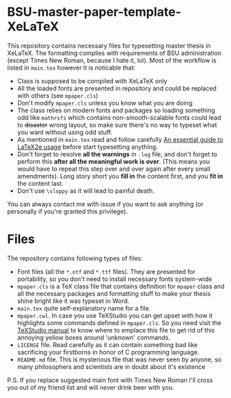 # BSU-master-paper-template-XeLaTeX
This repository contains necessary files for typesetting master thesis in XeLaTeX. The formatting complies with requirements of BSU administration (except Times New Roman, because I hate it, lol). Most of the workflow is listed in `main.tex` however it is noticable that:
- Class is supposed to be compiled with XeLaTeX only
- All the loaded fonts are presented in repository and could be replaced with others (see `mpaper.cls`)
- Don't modify `mpaper.cls` unless you know what you are doing
- The class relies on modern fonts and packages so loading something odd like `mathrsfs` which contains non-smooth-scalable fonts could lead to ~~disaster~~ wrong layout, so make sure there's no way to typeset what you want without using odd stuff.
- As mentioned in `main.tex` read and follow carefully [An essential guide to LaTeX2e usage](http://anorien.csc.warwick.ac.uk/mirrors/CTAN/info/l2tabu/english/l2tabuen.pdf) before start typesetting anything.
- Don't forget to resolve **all the warnings** in `.log` file, and don't forget to perform this **after all the meaningful work is over**. (This means you would have to repeat this step over and over again after every small amendments). Long story short you __fill in__ the content first, and you __fit in__ the content last.
- Don't use `\sloppy` as it will lead to painful death.

You can always contact me with issue if you want to ask anything (or personally if you're granted this privilege).

# Files
The repository contains following types of files:
- Font files (all the `*.otf` and `*.ttf` files). They are presented for portability, so you don't need to install necessary fonts system-wide
- `mpaper.cls` is a TeX class file that contains definition for `mpaper` class and all the necessary packages and formatting stuff to make your thesis shine bright like it was typeset in Word.
- `main.tex` quite self-explanatory name for a file.
- `mpaper.cwl`. In case you use TeXStudio you can get upset with how it highlights some commands defined in `mpaper.cls`. So you need visit the [TeXStudio manual](https://texstudio-org.github.io/background.html#description-of-the-cwl-format) to know where to emplace this file to get rid of this annoying yellow boxes around 'unknown' commands.
- `LICENSE` file. Read carefully as it can contain something bad like sacrificing your firstborns in honor of C programming language.
- `README.md` file. This is mysterious file that was never seen by anyone, so many philosophers and scientists are in doubt about it's existence

P.S. If you replace suggested main font with Times New Roman I'll cross you out of my friend list and will never drink beer with you.